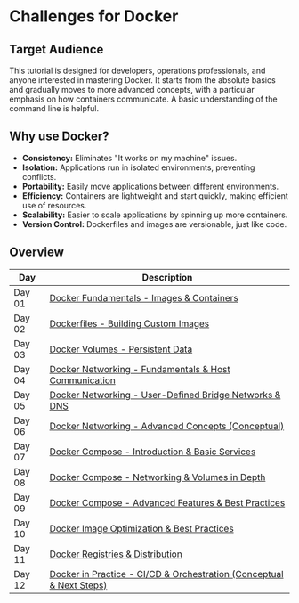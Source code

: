 # Challenges for Docker

## Target Audience

This tutorial is designed for developers, operations professionals, and anyone interested in mastering Docker. It starts from the absolute basics and gradually moves to more advanced concepts, with a particular emphasis on how containers communicate. A basic understanding of the command line is helpful.


## **Why use Docker?**

* **Consistency:** Eliminates "It works on my machine" issues.
* **Isolation:** Applications run in isolated environments, preventing conflicts.
* **Portability:** Easily move applications between different environments.
* **Efficiency:** Containers are lightweight and start quickly, making efficient use of resources.
* **Scalability:** Easier to scale applications by spinning up more containers.
* **Version Control:** Dockerfiles and images are versionable, just like code.

## Overview
| Day | Description |
| ----- | ----- |
| Day 01 | [Docker Fundamentals - Images & Containers](/Topics/Containerization/Docker/Challenges/Day-01.md) |
| Day 02 | [Dockerfiles - Building Custom Images](/Topics/Containerization/Docker/Challenges/Day-02.md) |
| Day 03 | [Docker Volumes - Persistent Data](/Topics/Containerization/Docker/Challenges/Day-03.md) |
| Day 04 | [Docker Networking - Fundamentals & Host Communication](/Topics/Containerization/Docker/Challenges/Day-04.md) |
| Day 05 | [Docker Networking - User-Defined Bridge Networks & DNS](/Topics/Containerization/Docker/Challenges/Day-05.md) |
| Day 06 | [Docker Networking - Advanced Concepts (Conceptual)](/Topics/Containerization/Docker/Challenges/Day-06.md) |
| Day 07 | [Docker Compose - Introduction & Basic Services](/Topics/Containerization/Docker/Challenges/Day-07.md) |
| Day 08 | [Docker Compose - Networking & Volumes in Depth](/Topics/Containerization/Docker/Challenges/Day-08.md) |
| Day 09 | [Docker Compose - Advanced Features & Best Practices](/Topics/Containerization/Docker/Challenges/Day-09.md) |
| Day 10 | [Docker Image Optimization & Best Practices](/Topics/Containerization/Docker/Challenges/Day-10.md) |
| Day 11 | [Docker Registries & Distribution](/Topics/Containerization/Docker/Challenges/Day-11.md) |
| Day 12 | [Docker in Practice - CI/CD & Orchestration (Conceptual & Next Steps)](/Topics/Containerization/Docker/Challenges/Day-12.md) |

